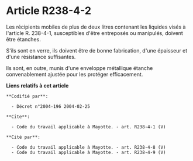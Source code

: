 # Article R238-4-2

Les récipients mobiles de plus de deux litres contenant les liquides visés à l'article R. 238-4-1, susceptibles d'être
entreposés ou manipulés, doivent être étanches. 

S'ils sont en verre, ils doivent être de bonne fabrication, d'une épaisseur et d'une résistance suffisantes. 

Ils sont, en outre, munis d'une enveloppe métallique étanche convenablement ajustée pour les protéger efficacement.

**Liens relatifs à cet article**

	**Codifié par**:

	  - Décret n°2004-196 2004-02-25

	**Cite**:

	  - Code du travail applicable à Mayotte. - art. R238-4-1 (V)

	**Cité par**:

	  - Code du travail applicable à Mayotte. - art. R238-4-8 (V)
	  - Code du travail applicable à Mayotte. - art. R238-4-9 (V)
